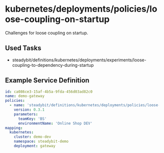 # kubernetes/deployments/policies/loose-coupling-on-startup

Challenges for loose coupling on startup.

## Used Tasks

- steadybit/definitions/kubernetes/deployments/experiments/loose-coupling-to-dependency-during-startup

## Example Service Definition

````yaml
id: ca086ce3-15af-4b5a-9fda-456d03ad82c0
name: demo-gateway
policies:
  - name: 'steadybit/definitions/kubernetes/deployments/policies/loose-coupling-on-startup'
    version: 0.3.1
    parameters:
      teamKey: 'BS'
      environmentName: 'Online Shop DEV'
mapping:
  kubernetes:
    cluster: demo-dev
    namespace: steadybit-demo
    deployment: gateway
````
